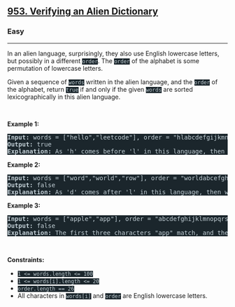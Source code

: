 <h2><a href="https://leetcode.com/problems/verifying-an-alien-dictionary/">953. Verifying an Alien Dictionary</a></h2><h3>Easy</h3><hr><div><p>In an alien language, surprisingly, they also use English lowercase letters, but possibly in a different <code style="background-color: rgb(27, 38, 44) !important; color: rgb(194, 207, 213) !important;">order</code>. The <code style="background-color: rgb(27, 38, 44) !important; color: rgb(194, 207, 213) !important;">order</code> of the alphabet is some permutation of lowercase letters.</p>

<p>Given a sequence of <code style="background-color: rgb(27, 38, 44) !important; color: rgb(194, 207, 213) !important;">words</code> written in the alien language, and the <code style="background-color: rgb(27, 38, 44) !important; color: rgb(194, 207, 213) !important;">order</code> of the alphabet, return <code style="background-color: rgb(27, 38, 44) !important; color: rgb(194, 207, 213) !important;">true</code> if and only if the given <code style="background-color: rgb(27, 38, 44) !important; color: rgb(194, 207, 213) !important;">words</code> are sorted lexicographically in this alien language.</p>

<p>&nbsp;</p>
<p><strong class="example">Example 1:</strong></p>

<pre style="background-color: rgb(27, 38, 44) !important; color: rgb(194, 207, 214) !important;"><strong>Input:</strong> words = ["hello","leetcode"], order = "hlabcdefgijkmnopqrstuvwxyz"
<strong>Output:</strong> true
<strong>Explanation: </strong>As 'h' comes before 'l' in this language, then the sequence is sorted.
</pre>

<p><strong class="example">Example 2:</strong></p>

<pre style="background-color: rgb(27, 38, 44) !important; color: rgb(194, 207, 214) !important;"><strong>Input:</strong> words = ["word","world","row"], order = "worldabcefghijkmnpqstuvxyz"
<strong>Output:</strong> false
<strong>Explanation: </strong>As 'd' comes after 'l' in this language, then words[0] &gt; words[1], hence the sequence is unsorted.
</pre>

<p><strong class="example">Example 3:</strong></p>

<pre style="background-color: rgb(27, 38, 44) !important; color: rgb(194, 207, 214) !important;"><strong>Input:</strong> words = ["apple","app"], order = "abcdefghijklmnopqrstuvwxyz"
<strong>Output:</strong> false
<strong>Explanation: </strong>The first three characters "app" match, and the second string is shorter (in size.) According to lexicographical rules "apple" &gt; "app", because 'l' &gt; '∅', where '∅' is defined as the blank character which is less than any other character (<a href="https://en.wikipedia.org/wiki/Lexicographical_order" target="_blank" style="transition-property: -border-bottom-color !important; --link-color:rgb(161, 178, 190) !important; --link-color-hover:rgb(179, 193, 203) !important; --link-color-active:rgb(158, 175, 188) !important; --visited-color:rgb(160, 117, 234) !important; --visited-color-hover:rgb(178, 144, 238) !important; --visited-color-active:rgb(157, 113, 234) !important; border-top-color: rgb(91, 119, 132) !important; border-right-color: rgb(91, 119, 132) !important; border-left-color: rgb(91, 119, 132) !important;">More info</a>).
</pre>

<p>&nbsp;</p>
<p><strong>Constraints:</strong></p>

<ul>
	<li><code style="background-color: rgb(27, 38, 44) !important; color: rgb(194, 207, 213) !important;">1 &lt;= words.length &lt;= 100</code></li>
	<li><code style="background-color: rgb(27, 38, 44) !important; color: rgb(194, 207, 213) !important;">1 &lt;= words[i].length &lt;= 20</code></li>
	<li><code style="background-color: rgb(27, 38, 44) !important; color: rgb(194, 207, 213) !important;">order.length == 26</code></li>
	<li>All characters in <code style="background-color: rgb(27, 38, 44) !important; color: rgb(194, 207, 213) !important;">words[i]</code> and <code style="background-color: rgb(27, 38, 44) !important; color: rgb(194, 207, 213) !important;">order</code> are English lowercase letters.</li>
</ul>
</div>